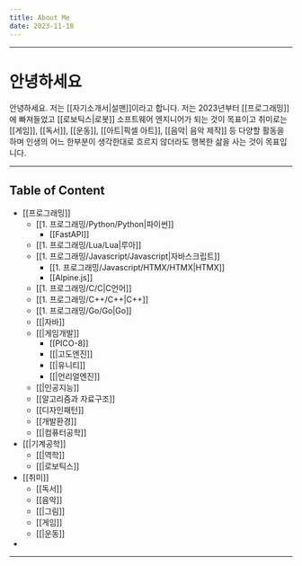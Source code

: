 ```yaml
---
title: About Me
date: 2023-11-18
---
```

---

# 안녕하세요

안녕하세요. 저는 [[자기소개서|설맨]]이라고 합니다.
저는 2023년부터 [[프로그래밍]]에 빠져들었고 [[로보틱스|로봇]] 소프트웨어 엔지니어가 되는 것이 목표이고 취미로는 [[게임]], [[독서]], [[운동]], [[아트|픽셀 아트]], [[음악| 음악 제작]] 등 다양할 활동을 하며 인생의 어느 한부분이 생각한대로 흐르지 않더라도 행복한 삶을 사는 것이 목표입니다.

---
## Table of Content

 - [[프로그래밍]]
	- [[1. 프로그래밍/Python/Python|파이썬]]
		- [[FastAPI]]
	- [[1. 프로그래밍/Lua/Lua|루아]]
	- [[1. 프로그래밍/Javascript/Javascript|자바스크립트]]
		- [[1. 프로그래밍/Javascript/HTMX/HTMX|HTMX]]
		- [[Alpine.js]]
	- [[1. 프로그래밍/C/C|C언어]]
	- [[1. 프로그래밍/C++/C++|C++]]
	- [[1. 프로그래밍/Go/Go|Go]]
	- [[|자바]]
	- [[|게임개발]]
		- [[PICO-8]]
		- [[|고도엔진]]
		- [[|유니티]]
		- [[|언리얼엔진]]
	- [[|인공지능]]
	- [[알고리즘과 자료구조]]
	- [[디자인패턴]]
	- [[개발환경]]
	- [[|컴퓨터공학]]
- [[|기계공학]]
	- [[|역학]]
	- [[|로보틱스]]
- [[취미]]
	- [[독서]]
	- [[음악]]
	- [[|그림]]
	- [[게임]]
	- [[|운동]]
- 

---





